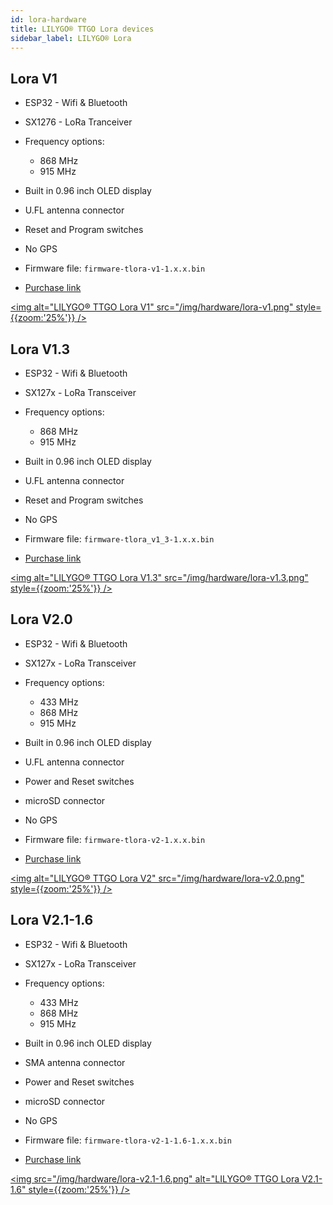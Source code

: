 ```yaml
---
id: lora-hardware
title: LILYGO® TTGO Lora devices
sidebar_label: LILYGO® Lora
---
```



## Lora V1

* ESP32 - Wifi & Bluetooth
* SX1276 - LoRa Tranceiver
* Frequency options:
    * 868 MHz
    * 915 MHz
* Built in 0.96 inch OLED display
* U.FL antenna connector
* Reset and Program switches
* No GPS

* Firmware file: `firmware-tlora-v1-1.x.x.bin`
* [Purchase link](https://www.aliexpress.com/item/32840238513.html)

[<img alt="LILYGO® TTGO Lora V1" src="/img/hardware/lora-v1.png" style={{zoom:'25%'}} />](/img/hardware/lora-v1.png)

## Lora V1.3

* ESP32 - Wifi & Bluetooth
* SX127x - LoRa Transceiver
* Frequency options:
    * 868 MHz
    * 915 MHz
* Built in 0.96 inch OLED display
* U.FL antenna connector
* Reset and Program switches
* No GPS

* Firmware file: `firmware-tlora_v1_3-1.x.x.bin`
* [Purchase link](https://www.aliexpress.com/item/4000628100802.html)

[<img alt="LILYGO® TTGO Lora V1.3" src="/img/hardware/lora-v1.3.png" style={{zoom:'25%'}} />](/img/hardware/lora-v1.3.png)

## Lora V2.0

* ESP32 - Wifi & Bluetooth
* SX127x - LoRa Transceiver
* Frequency options:
    * 433 MHz
    * 868 MHz
    * 915 MHz
* Built in 0.96 inch OLED display
* U.FL antenna connector
* Power and Reset switches
* microSD connector
* No GPS

* Firmware file: `firmware-tlora-v2-1.x.x.bin`
* [Purchase link](https://www.aliexpress.com/item/32846302183.html)

[<img alt="LILYGO® TTGO Lora V2" src="/img/hardware/lora-v2.0.png" style={{zoom:'25%'}} />](/img/hardware/lora-v2.0.png)

## Lora V2.1-1.6

* ESP32 - Wifi & Bluetooth
* SX127x - LoRa Transceiver
* Frequency options:
    * 433 MHz
    * 868 MHz
    * 915 MHz
* Built in 0.96 inch OLED display
* SMA antenna connector
* Power and Reset switches
* microSD connector
* No GPS

* Firmware file: `firmware-tlora-v2-1-1.6-1.x.x.bin`
* [Purchase link](https://www.aliexpress.com/item/32915894264.html)

[<img src="/img/hardware/lora-v2.1-1.6.png" alt="LILYGO® TTGO Lora V2.1-1.6" style={{zoom:'25%'}} />](/img/hardware/lora-v2.1-1.6.png)